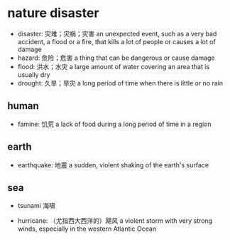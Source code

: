 # nature disaster

- disaster: 灾难；灾祸；灾害 an unexpected event, such as a very bad accident, a flood or a fire, that kills a lot of people or causes a lot of damage
- hazard: 危险；危害 a thing that can be dangerous or cause damage
- flood: 洪水；水灾 a large amount of water covering an area that is usually dry
- drought: 久旱；旱灾 a long period of time when there is little or no rain

## human

- famine: 饥荒 a lack of food during a long period of time in a region

## earth

- earthquake: 地震 a sudden, violent shaking of the earth's surface

## sea

- tsunami 海啸

- hurricane: （尤指西大西洋的）飓风 a violent storm with very strong winds, especially in the western Atlantic Ocean
